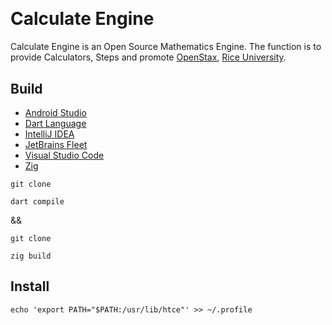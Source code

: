 [Android]: https://developer.android.com/studio
[Dart]: https://dart.dev/
[Fleet]: https://jetbrains.com/fleet/
[IDEA]: https://jetbrains.com/idea/
[Rice]: https://rice.edu
[Stax]: https://openstax.org]
[VSCode]: https://code.visualstudio.com/docs
[Zig Language]: https://ziglang.org/

<a href="https://github.com/HyaenaTechnologies/calculate_engine">
  <h1>
    <picture>
      <img src="https://github.com/HyaenaTechnologies/calculate_engine/blob/main/lib/assets/hce_markdown.png" alt="">
    </picture>
  </h1>
</a>

# Calculate Engine

Calculate Engine is an Open Source Mathematics Engine. The function is to provide Calculators, 
Steps and promote [OpenStax][Stax], [Rice University][Rice].

## Build

- [Android Studio][Android]
- [Dart Language][Dart]
- [IntelliJ IDEA][IDEA]
- [JetBrains Fleet][Fleet] 
- [Visual Studio Code][VSCode]
- [Zig][Zig Language]

```shell
git clone

dart compile
```

&&

```shell
git clone

zig build
```

## Install

```shell
echo 'export PATH="$PATH:/usr/lib/htce"' >> ~/.profile
```